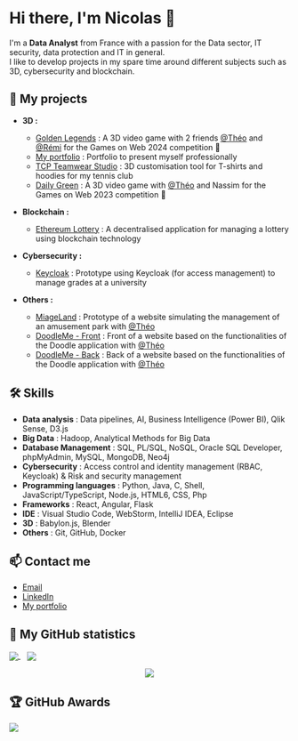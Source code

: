 # Hi there, I'm Nicolas 👋

I'm a **Data Analyst** from France with a passion for the Data sector, IT security, data protection and IT in general.\
I like to develop projects in my spare time around different subjects such as 3D, cybersecurity and blockchain.


## 🚀 My projects
- **3D :**
    - [Golden Legends](https://github.com/Golden-Legends) : A 3D video game with 2 friends [@Théo](https://github.com/Shannorr) and [@Rémi](https://github.com/RemiSaurel) for the Games on Web 2024 competition 🥇
    - [My portfolio](https://github.com/nicolasjp/Portfolio) : Portfolio to present myself professionally
    - [TCP Teamwear Studio](https://github.com/nicolasjp/TCP-Teamwear-Studio) : 3D customisation tool for T-shirts and hoodies for my tennis club
    - [Daily Green](https://github.com/Shannorr/games-on-web-2023/tree/0.0.1) : A 3D video game with [@Théo](https://github.com/Shannorr) and Nassim for the Games on Web 2023 competition 🥉

- **Blockchain :**
    - [Ethereum Lottery](https://github.com/nicolasjp/EthereumLottery) : A decentralised application for managing a lottery using blockchain technology

- **Cybersecurity :**
    - [Keycloak](https://github.com/nicolasjp/keycloakProject) : Prototype using Keycloak (for access management) to manage grades at a university

- **Others :**
    - [MiageLand](https://github.com/Shannorr/m1-miageland-spring-boot) : Prototype of a website simulating the management of an amusement park with [@Théo](https://github.com/Shannorr)
    - [DoodleMe - Front](https://github.com/Shannorr/Front-DoodleMe) : Front of a website based on the functionalities of the Doodle application with [@Théo](https://github.com/Shannorr)
    - [DoodleMe - Back](https://github.com/Shannorr/Back-DoodleMe) : Back of a website based on the functionalities of the Doodle application with [@Théo](https://github.com/Shannorr)


## 🛠️ Skills
- **Data analysis** : Data pipelines, AI, Business Intelligence (Power BI), Qlik Sense, D3.js
- **Big Data** : Hadoop, Analytical Methods for Big Data
- **Database Management** : SQL, PL/SQL, NoSQL, Oracle SQL Developer, phpMyAdmin, MySQL, MongoDB, Neo4j
- **Cybersecurity** : Access control and identity management (RBAC, Keycloak) & Risk and security management
- **Programming languages** : Python, Java, C, Shell, JavaScript/TypeScript, Node.js, HTML6, CSS, Php
- **Frameworks** : React, Angular, Flask
- **IDE** : Visual Studio Code, WebStorm, IntelliJ IDEA, Eclipse
- **3D** : Babylon.js, Blender
- **Others** : Git, GitHub, Docker


## 📫 Contact me
- [Email](mailto:nicolasjp05@gmail.com)
- [LinkedIn](https://www.linkedin.com/in/nicolas-jacob-peres-a7ba75196/)
- [My portfolio](https://nicolasjp.github.io/Portfolio/)


## 🌟 My GitHub statistics

<a href="https://github.com/nicolasjp">
  <img align="center" src="https://github-readme-stats.vercel.app/api?username=nicolasjp&show_icons=true&theme=tokyonight" />
</a>
&nbsp;&nbsp;
<a href="https://github.com/nicolasjp">
  <img align="center" src="https://github-readme-stats.vercel.app/api/top-langs/?username=nicolasjp&show_icons=true&theme=tokyonight&langs_count=3" />
</a>
<br>
<p align="center">
  <img  src="https://github-readme-streak-stats.herokuapp.com/?user=nicolasjp&theme=tokyonight" />
</p>

## 🏆 GitHub Awards

<a href="https://github.com/nicolasjp">
  <img align="center" src="https://github-profile-trophy.vercel.app/?username=nicolasjp&theme=tokyonight" />
</a>